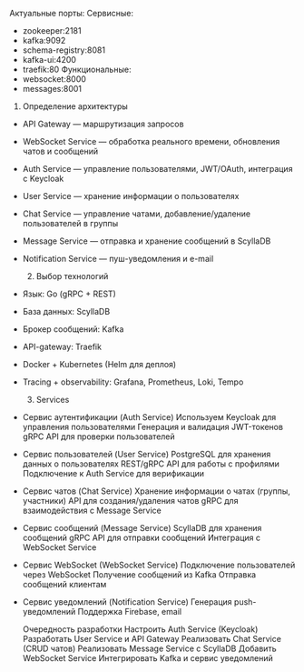Актуальные порты:
Сервисные:
- zookeeper:2181
- kafka:9092
- schema-registry:8081
- kafka-ui:4200
- traefik:80
Функциональные:
- websocket:8000
- messages:8001

1. Определение архитектуры

- API Gateway — маршрутизация запросов
- WebSocket Service — обработка реального времени, обновления чатов и сообщений
- Auth Service — управление пользователями, JWT/OAuth, интеграция с Keycloak
- User Service — хранение информации о пользователях
- Chat Service — управление чатами, добавление/удаление пользователей в группы
- Message Service — отправка и хранение сообщений в ScyllaDB
- Notification Service — пуш-уведомления и e-mail

    2. Выбор технологий
- Язык: Go (gRPC + REST)
- База данных: ScyllaDB
- Брокер сообщений: Kafka
- API-gateway: Traefik
- Docker + Kubernetes (Helm для деплоя)
- Tracing + observability: Grafana, Prometheus, Loki, Tempo

    3. Services
- Сервис аутентификации (Auth Service)
    Используем Keycloak для управления пользователями
    Генерация и валидация JWT-токенов
    gRPC API для проверки пользователей
- Сервис пользователей (User Service)
    PostgreSQL для хранения данных о пользователях
    REST/gRPC API для работы с профилями
    Подключение к Auth Service для верификации
- Сервис чатов (Chat Service)
    Хранение информации о чатах (группы, участники)
    API для создания/удаления чатов
    gRPC для взаимодействия с Message Service
- Сервис сообщений (Message Service)
    ScyllaDB для хранения сообщений
    gRPC API для отправки сообщений
    Интеграция с WebSocket Service
- Сервис WebSocket (WebSocket Service)
    Подключение пользователей через WebSocket
    Получение сообщений из Kafka
    Отправка сообщений клиентам
- Сервис уведомлений (Notification Service)
    Генерация push-уведомлений
    Поддержка Firebase, email
    
    Очередность разработки
Настроить Auth Service (Keycloak)
Разработать User Service и API Gateway
Реализовать Chat Service (CRUD чатов)
Реализовать Message Service с ScyllaDB
Добавить WebSocket Service
Интегрировать Kafka и сервис уведомлений